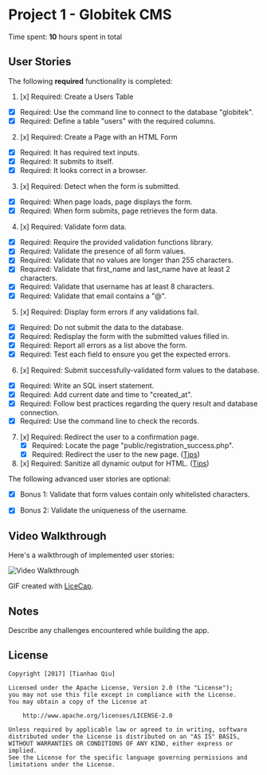 # Project 1 - Globitek CMS

Time spent: **10** hours spent in total

## User Stories

The following **required** functionality is completed:

1. [x]  Required: Create a Users Table
  * [x]  Required: Use the command line to connect to the database "globitek".
  * [x]  Required: Define a table "users" with the required columns.

2. [x]  Required: Create a Page with an HTML Form
  * [x]  Required: It has required text inputs.
  * [x]  Required: It submits to itself.
  * [x]  Required: It looks correct in a browser.
  
3. [x]  Required: Detect when the form is submitted.
  * [x]  Required: When page loads, page displays the form.
  * [x]  Required: When form submits, page retrieves the form data.

4. [x]  Required: Validate form data.
  * [x]  Required: Require the provided validation functions library.
  * [x]  Required: Validate the presence of all form values.
  * [x]  Required: Validate that no values are longer than 255 characters.
  * [x]  Required: Validate that first\_name and last\_name have at least 2 characters.
  * [x]  Required: Validate that username has at least 8 characters.
  * [x]  Required: Validate that email contains a "@".

5. [x]  Required: Display form errors if any validations fail.
  * [x]  Required: Do not submit the data to the database.
  * [x]  Required: Redisplay the form with the submitted values filled in.
  * [x]  Required: Report all errors as a list above the form.
  * [x]  Required: Test each field to ensure you get the expected errors.

6. [x]  Required: Submit successfully-validated form values to the database.
  * [x]  Required: Write an SQL insert statement.
  * [x]  Required: Add current date and time to "created\_at".
  * [x]  Required: Follow best practices regarding the query result and database connection.
  * [x]  Required: Use the command line to check the records.

7. [x]  Required: Redirect the user to a confirmation page.
    * [x]  Required: Locate the page "public/registration\_success.php".
    * [x]  Required: Redirect the user to the new page. ([Tips](#!hints))

8. [x]  Required: Sanitize all dynamic output for HTML. ([Tips](#!hints))


The following advanced user stories are optional:

* [x]  Bonus 1: Validate that form values contain only whitelisted characters.

* [x]  Bonus 2: Validate the uniqueness of the username.


## Video Walkthrough

Here's a walkthrough of implemented user stories:

<img src='http://i.imgur.com/DxRgy6O.gif' title='Video Walkthrough' width='' alt='Video Walkthrough' />

GIF created with [LiceCap](http://www.cockos.com/licecap/).

## Notes

Describe any challenges encountered while building the app.

## License

    Copyright [2017] [Tianhao Qiu]

    Licensed under the Apache License, Version 2.0 (the "License");
    you may not use this file except in compliance with the License.
    You may obtain a copy of the License at

        http://www.apache.org/licenses/LICENSE-2.0

    Unless required by applicable law or agreed to in writing, software
    distributed under the License is distributed on an "AS IS" BASIS,
    WITHOUT WARRANTIES OR CONDITIONS OF ANY KIND, either express or implied.
    See the License for the specific language governing permissions and
    limitations under the License.
